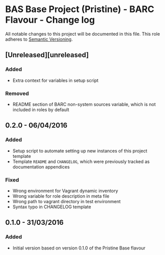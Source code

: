 # BAS Base Project (Pristine) - BARC Flavour - Change log

All notable changes to this project will be documented in this file.
This role adheres to [Semantic Versioning](http://semver.org/spec/v2.0.0.html).

## [Unreleased][unreleased]

### Added

* Extra context for variables in setup script


### Removed

* README section of BARC non-system sources variable, which is not included in roles by default

## 0.2.0 - 06/04/2016

### Added

* Setup script to automate setting up new instances of this project template
* Template `README` and `CHANGELOG`, which were previously tracked as documentation appendices

### Fixed

* Wrong environment for Vagrant dynamic inventory
* Wrong variable for role description in meta file
* Wrong path to vagrant directory in test environment
* Syntax typo in CHANGELOG template

## 0.1.0 - 31/03/2016

### Added

* Initial version based on version 0.1.0 of the Pristine Base flavour
